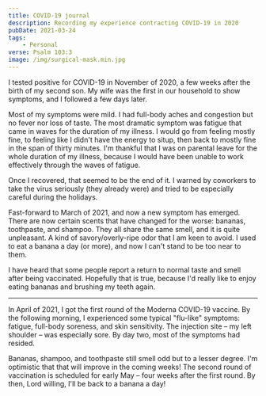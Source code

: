 ```yaml
---
title: COVID-19 journal
description: Recording my experience contracting COVID-19 in 2020
pubDate: 2021-03-24
tags:
    - Personal
verse: Psalm 103:3
image: /img/surgical-mask.min.jpg
---
```


I tested positive for COVID-19 in November of 2020, a few weeks after the birth of my second son. My wife was the first in our household to show symptoms, and I followed a few days later.

Most of my symptoms were mild. I had full-body aches and congestion but no fever nor loss of taste. The most dramatic symptom was fatigue that came in waves for the duration of my illness. I would go from feeling mostly fine, to feeling like I didn't have the energy to situp, then back to mostly fine in the span of thirty minutes. I'm thankful that I was on parental leave for the whole duration of my illness, because I would have been unable to work effectively through the waves of fatigue.

Once I recovered, that seemed to be the end of it. I warned by coworkers to take the virus seriously (they already were) and tried to be especially careful during the holidays.

Fast-forward to March of 2021, and now a new symptom has emerged. There are now certain scents that have changed for the worse: bananas, toothpaste, and shampoo. They all share the same smell, and it is quite unpleasant. A kind of savory/overly-ripe odor that I am keen to avoid. I used to eat a banana a day (or more), and now I can't stand to be too near to them.

I have heard that some people report a return to normal taste and smell after being vaccinated. Hopefully that is true, because I'd really like to enjoy eating bananas and brushing my teeth again.

---

In April of 2021, I got the first round of the Moderna COVID-19 vaccine. By the following morning, I experienced some typical "flu-like" symptoms: fatigue, full-body soreness, and skin sensitivity. The injection site – my left shoulder – was especially sore. By day two, most of the symptoms had resided.

Bananas, shampoo, and toothpaste still smell odd but to a lesser degree. I'm optimistic that that will improve in the coming weeks! The second round of vaccination is scheduled for early May – four weeks after the first round. By then, Lord willing, I'll be back to a banana a day!
